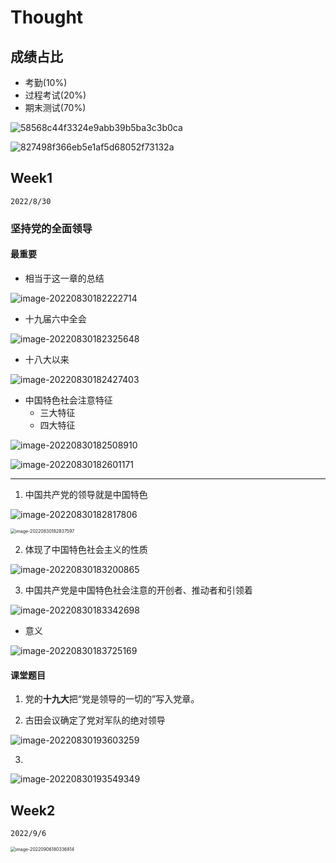 #  Thought

## 成绩占比

* 考勤(10%) 
* 过程考试(20%)
* 期末测试(70%)

![58568c44f3324e9abb39b5ba3c3b0ca](https://gitee.com/lynbz1018/image/raw/master/img/20220825140458.jpg)



![827498f366eb5e1af5d68052f73132a](https://gitee.com/lynbz1018/image/raw/master/img/20220825140506.jpg)



## Week1

`2022/8/30`



### 坚持党的全面领导

#### 最重要

* 相当于这一章的总结

![image-20220830182222714](https://gitee.com/lynbz1018/image/raw/master/img/20220830182224.png)

* 十九届六中全会

![image-20220830182325648](https://gitee.com/lynbz1018/image/raw/master/img/20220830182326.png)

* 十八大以来

![image-20220830182427403](https://gitee.com/lynbz1018/image/raw/master/img/20220830182428.png)

* 中国特色社会注意特征
  * 三大特征 
  * 四大特征

![image-20220830182508910](https://gitee.com/lynbz1018/image/raw/master/img/20220830182510.png)

![image-20220830182601171](https://gitee.com/lynbz1018/image/raw/master/img/20220830182602.png)



*****

1. 中国共产党的领导就是中国特色

![image-20220830182817806](https://gitee.com/lynbz1018/image/raw/master/img/20220830182818.png)



<img src="https://gitee.com/lynbz1018/image/raw/master/img/20220830182838.png" alt="image-20220830182837597" style="zoom:50%;" />

2. 体现了中国特色社会主义的性质

![image-20220830183200865](https://gitee.com/lynbz1018/image/raw/master/img/20220830183201.png)

3. 中国共产党是中国特色社会注意的开创者、推动者和引领着

![image-20220830183342698](https://gitee.com/lynbz1018/image/raw/master/img/20220830183343.png)



* 意义

![image-20220830183725169](https://gitee.com/lynbz1018/image/raw/master/img/20220830183726.png)





#### 课堂题目

1. 党的**十九大**把“党是领导的一切的”写入党章。

2. 古田会议确定了党对军队的绝对领导

![image-20220830193603259](https://gitee.com/lynbz1018/image/raw/master/img/20220830193604.png)

3. 

![image-20220830193549349](https://gitee.com/lynbz1018/image/raw/master/img/20220830193550.png)





## Week2

`2022/9/6`



<img src="C:%5CUsers%5Clyn95%5CAppData%5CRoaming%5CTypora%5Ctypora-user-images%5Cimage-20220906180336814.png" alt="image-20220906180336814" style="zoom:50%;" />




